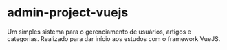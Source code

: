 # admin-project-vuejs
Um simples sistema para o gerenciamento de usuários, artigos e categorias.
Realizado para dar início aos estudos com o framework VueJS.

